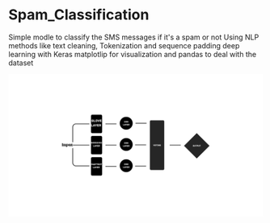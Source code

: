 # Spam_Classification
Simple modle to classify the SMS messages if it's a spam or not
Using NLP methods like text cleaning, Tokenization and sequence padding
deep learning with Keras 
matplotlip for visualization
and pandas to deal with the dataset

![Alt text](Network.png?raw=true "Network")
